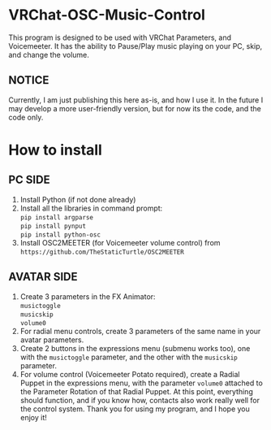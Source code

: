 # VRChat-OSC-Music-Control
This program is designed to be used with VRChat Parameters, and Voicemeeter. It has the ability to Pause/Play music playing on your PC, skip, and change the volume. 

## NOTICE
Currently, I am just publishing this here as-is, and how I use it. In the future I may develop a more user-friendly version, but for now its the code, and the code only.

# How to install
## PC SIDE
1. Install Python (if not done already)
2. Install all the libraries in command prompt:<br/>
   `pip install argparse` <br/>
   `pip install pynput`<br/>
   `pip install python-osc`<br/>
3. Install OSC2MEETER (for Voicemeeter volume control) from `https://github.com/TheStaticTurtle/OSC2MEETER`
## AVATAR SIDE
1. Create 3 parameters in the FX Animator:<br/>
  `musictoggle`<br/>
  `musicskip`<br/>
  `volume0`<br/>
2. For radial menu controls, create 3 parameters of the same name in your avatar parameters.
3. Create 2 buttons in the expressions menu (submenu works too), one with the `musictoggle` parameter, and the other with the `musicskip` parameter.
4. For volume control (Voicemeeter Potato required), create a Radial Puppet in the expressions menu, with the parameter `volume0` attached to the Parameter Rotation of that Radial Puppet.
At this point, everything should function, and if you know how, contacts also work really well for the control system.
Thank you for using my program, and I hope you enjoy it! 
